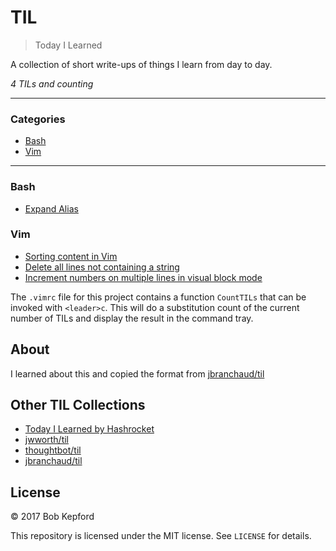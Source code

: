 # TIL

> Today I Learned

A collection of short write-ups of things I learn from day to day.

*4 TILs and counting*

---

### Categories

* [Bash](#bash)
* [Vim](#vim)

---

### Bash

- [Expand Alias](bash/expand-alias.md)

### Vim

- [Sorting content in Vim](vim/sorting-content.md)
- [Delete all lines not containing a string](vim/delete-all-lines-containing.md)
- [Increment numbers on multiple lines in visual block mode](vim/increment-numbers-with-visual-block.md)

The `.vimrc` file for this project contains a function `CountTILs` that can
be invoked with `<leader>c`. This will do a substitution count of the
current number of TILs and display the result in the command tray.

## About

I learned about this and copied the format from [jbranchaud/til](https://github.com/jbranchaud/til)

## Other TIL Collections

* [Today I Learned by Hashrocket](https://til.hashrocket.com)
* [jwworth/til](https://github.com/jwworth/til)
* [thoughtbot/til](https://github.com/thoughtbot/til)
* [jbranchaud/til](https://github.com/jbranchaud/til)

## License

&copy; 2017 Bob Kepford

This repository is licensed under the MIT license. See `LICENSE` for
details.
